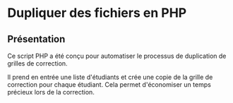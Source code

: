 # Dupliquer des fichiers en PHP

## Présentation

Ce script PHP a été conçu pour automatiser le processus de duplication de grilles de correction.

Il prend en entrée une liste d'étudiants et crée une copie de la grille de correction pour chaque étudiant. Cela permet d'économiser un temps précieux lors de la correction.
